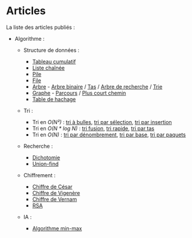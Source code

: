 Articles
========


La liste des articles publiés :

- Algorithme :

    - Structure de données :

         - [Tableau cumulatif](/algo/structure/tableau_cumulatif.html)
         - [Liste chaînée](/algo/structure/liste_chainee.html)
         - [Pile](/algo/structure/pile.html)
         - [File](/algo/structure/file.html)
         - [Arbre](/algo/structure/arbre.html) - [Arbre binaire](/algo/structure/arbre/arbre_binaire.html) / [Tas](/algo/structure/arbre/tas.html) / [Arbre de recherche](/algo/structure/arbre/arbre_recherche.html) / [Trie](/algo/structure/arbre/trie.html)
         - [Graphe](/algo/structure/graphe.html) - [Parcours](/algo/structure/graphe/parcours.html) / [Plus court chemin](/algo/structure/graphe/plus_court_chemin.html)
         - [Table de hachage ](/algo/structure/table_hachage.html)

    - Tri :

         - Tri en *O(N²)* : [tri à bulles](/algo/tri/tri_bulles.html), [tri par sélection](/algo/tri/tri_selection.html), [tri par insertion](/algo/tri/tri_insertion.html)
         - Tri en *O(N \* log N)* : [tri fusion](/algo/tri/tri_fusion.html), [tri rapide](/algo/tri/tri_rapide.html), [tri par tas](/algo/tri/tri_tas.html)
         - Tri en *O(N)* : [tri par dénombrement](/algo/tri/tri_denombrement.html), [tri par base](/algo/tri/tri_base.html), [tri par paquets](/algo/tri/tri_paquets.html)

    - Recherche :

         - [Dichotomie](/algo/recherche/dichotomie.html)
         - [Union-find](/algo/recherche/union_find.html)

    - Chiffrement :

         - [Chiffre de César](/algo/chiffrement/chiffre_cesar.html)
         - [Chiffre de Vigenère](/algo/chiffrement/chiffre_vigenere.html)
         - [Chiffre de Vernam](/algo/chiffrement/chiffre_vernam.html)
         - [RSA](/algo/chiffrement/rsa.html)

    - IA :

         - [Algorithme min-max](/algo/ia/minmax.html)
